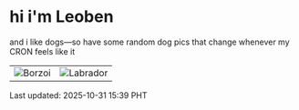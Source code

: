 # hi i'm Leoben

and i like dogs—so have some random dog pics that change whenever my CRON feels like it

|  |  |
|--------|----------|
| ![Borzoi](https://random-dog-vercel.vercel.app/api/random-borzoi?v=1761896392) | ![Labrador](https://random-dog-vercel.vercel.app/api/random-labrador?v=1761896392) |

Last updated: 2025-10-31 15:39 PHT
